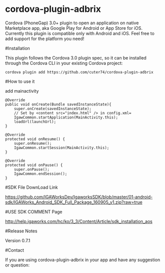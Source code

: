 cordova-plugin-adbrix
=====================

Cordova (PhoneGap) 3.0+ plugin to open an application on native Marketplace app, aka Google Play for Android or App Store for iOS.
Currently this plugin is compatible only with Android and iOS. Feel free to add support for the platform you need!

#Installation

This plugin follows the Cordova 3.0 plugin spec, so it can be installed through the Cordova CLI in your existing Cordova project:

    cordova plugin add https://github.com/cuter74/cordova-plugin-adbrix

#How to use it

add mainactivity

	@Override
    public void onCreate(Bundle savedInstanceState){
    	super.onCreate(savedInstanceState);
        // Set by <content src="index.html" /> in config.xml=
        IgawCommon.startApplication(MainActivity.this);
        loadUrl(launchUrl);
    }
	
    @Override
    protected void onResume() {
        super.onResume();
        IgawCommon.startSession(MainActivity.this);
    }

    @Override
    protected void onPause() {
        super.onPause();
        IgawCommon.endSession();
    }
    
    
#SDK File DownLoad Link

https://github.com/IGAWorksDev/IgaworksSDK/blob/master/01-android-sdk/IGAWorks_Android_SDK_Full_Package_160905_v1.zip?raw=true

#USE SDK COMMENT Page

http://help.igaworks.com/hc/ko/3_3/Content/Article/sdk_installation_aos

#Release Notes

Version 0.7.1



#Contact

If you are using cordova-plugin-adbrix in your app and have any suggestion or question:



